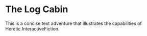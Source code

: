 # The Log Cabin
This is a concise text adventure that illustrates the capabilities of Heretic.InteractiveFiction.
